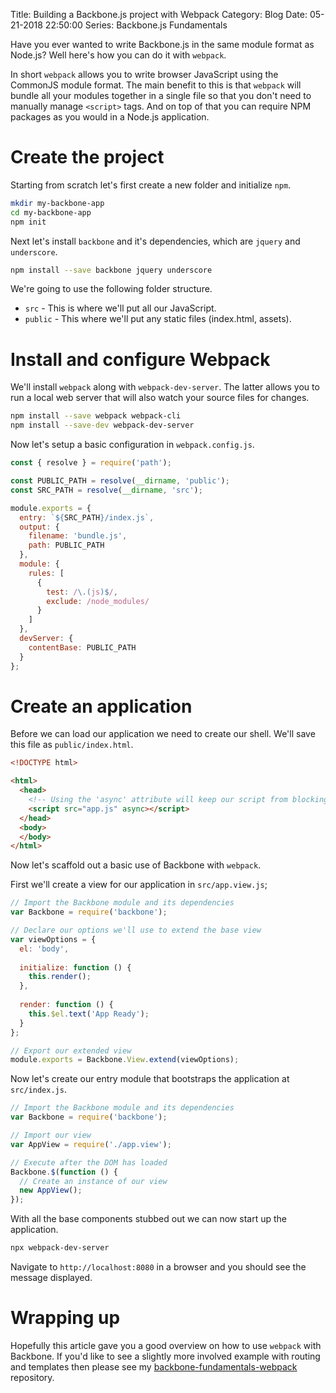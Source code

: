 Title: Building a Backbone.js project with Webpack
Category: Blog
Date: 05-21-2018 22:50:00
Series: Backbone.js Fundamentals

Have you ever wanted to write Backbone.js in the same module format as Node.js? Well here's how 
you can do it with `webpack`.

In short `webpack` allows you to write browser JavaScript using the CommonJS module format. 
The main benefit to this is that `webpack` will bundle all your modules together in a single file 
so that you don't need to manually manage `<script>` tags. And on top of that you can require NPM packages 
as you would in a Node.js application.

# Create the project
Starting from scratch let's first create a new folder and initialize `npm`.

```bash
mkdir my-backbone-app
cd my-backbone-app
npm init
```

Next let's install `backbone` and it's dependencies, which are `jquery` and `underscore`.

```bash
npm install --save backbone jquery underscore
```

We're going to use the following folder structure.

* `src` - This is where we'll put all our JavaScript.
* `public` - This where we'll put any static files (index.html, assets).

# Install and configure Webpack
We'll install `webpack` along with `webpack-dev-server`. The latter allows you 
to run a local web server that will also watch your source files for changes.

```bash
npm install --save webpack webpack-cli
npm install --save-dev webpack-dev-server
```

Now let's setup a basic configuration in `webpack.config.js`.

```js
const { resolve } = require('path');

const PUBLIC_PATH = resolve(__dirname, 'public');
const SRC_PATH = resolve(__dirname, 'src');

module.exports = {
  entry: `${SRC_PATH}/index.js`,
  output: {
    filename: 'bundle.js',
    path: PUBLIC_PATH
  },
  module: {
    rules: [
      {
        test: /\.(js)$/,
        exclude: /node_modules/
      }
    ]
  },
  devServer: {
    contentBase: PUBLIC_PATH
  }
};
```

# Create an application
Before we can load our application we need to create our shell. We'll save this file as 
`public/index.html`.

```html
<!DOCTYPE html>

<html>
  <head>
    <!-- Using the 'async' attribute will keep our script from blocking the page load. -->
    <script src="app.js" async></script>
  </head>
  <body>
  </body>
</html>
```

Now let's scaffold out a basic use of Backbone with `webpack`. 

First we'll create a view for our application in `src/app.view.js`;

```js
// Import the Backbone module and its dependencies
var Backbone = require('backbone');

// Declare our options we'll use to extend the base view
var viewOptions = {
  el: 'body',
  
  initialize: function () {
    this.render();
  },
  
  render: function () {
    this.$el.text('App Ready');
  }
};

// Export our extended view
module.exports = Backbone.View.extend(viewOptions);
```

Now let's create our entry module that bootstraps the application at `src/index.js`.

```js
// Import the Backbone module and its dependencies
var Backbone = require('backbone');

// Import our view
var AppView = require('./app.view');

// Execute after the DOM has loaded
Backbone.$(function () {
  // Create an instance of our view
  new AppView();
});
```

With all the base components stubbed out we can now start up the application.

```bash
npx webpack-dev-server
```

Navigate to `http://localhost:8080` in a browser and you should see the message displayed.

# Wrapping up

Hopefully this article gave you a good overview on how to use `webpack` with Backbone. If 
you'd like to see a slightly more involved example with routing and templates then please see my 
[backbone-fundamentals-webpack](https://github.com/benthepoet/backbone-fundamentals-webpack) 
repository.
